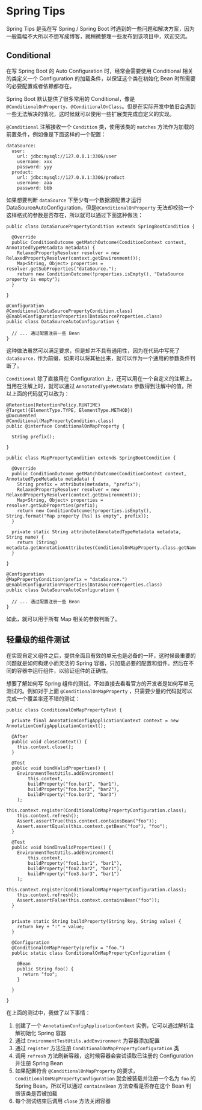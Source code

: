 # Spring Tips

Spring Tips 是我在写 Spring / Spring Boot 时遇到的一些问题和解决方案，因为一般篇幅不大所以不想写成博客，就稍微整理一些发布到该项目中，欢迎交流。

## Conditional

在写 Spring Boot 的 Auto Configuration 时，经常会需要使用 Conditional 相关的类定义一个 Configuration 的加载条件，以保证这个类在初始化 Bean 时所需要的必要配置或者依赖都存在。

Spring Boot 默认提供了很多常用的 Conditional，像是 `@ConditionalOnProperty`、`@ConditionalOnClass`。但是在实际开发中依旧会遇到一些无法解决的情况，这时候就可以使用一些扩展类完成自定义的实现。

`@Conditional` 注解接收一个 `Condition` 类，使用该类的 `matches` 方法作为加载的前置条件，例如像是下面这样的一个配置：

```
dataSource:
  user:
    url: jdbc:mysql://127.0.0.1:3306/user
    username: xxx
    password: yyy
  product:
    url: jdbc:mysql://127.0.0.1:3306/product
    username: aaa
    password: bbb
```

如果想要判断 `dataSource` 下至少有一个数据源配置才运行 DataSourceAutoConfiguration，但是`@ConditionalOnProperty` 无法却校验一个这样格式的参数是否存在，所以就可以通过下面这种做法：

```
public class DataSorucePropertyCondition extends SpringBootCondition {
  
  @Override
  public ConditionOutcome getMatchOutcome(ConditionContext context, AnnotatedTypeMetadata metadata) {
    RelaxedPropertyResolver resolver = new RelaxedPropertyResolver(context.getEnvironment());
    Map<String, Object> properties = resolver.getSubProperties("dataSource.");
    return new ConditionOutcome(!properties.isEmpty(), "DataSource property is empty");
  }

}

@Configuration
@Conditional(DataSourcePropertyCondition.class)
@EnableConfigurationProperties(DataSourceProperties.class)
public class DataSourceAutoConfiguration {

  // ... 通过配置注册一些 Bean
}
```

这种做法虽然可以满足要求，但是却并不具有通用性，因为在代码中写死了 `dataSource.` 作为前缀，如果可以将其抽出来，就可以作为一个通用的参数条件判断了。

`Conditional` 除了直接用在 Configuration 上，还可以用在一个自定义的注解上。当用在注解上时，就可以通过 `AnnotatedTypeMetadata` 参数得到注解中的值，所以上面的代码就可以改为：

```
@Retention(RetentionPolicy.RUNTIME)
@Target({ElementType.TYPE, ElementType.METHOD})
@Documented
@Conditional(MapPropertyCondition.class)
public @interface ConditionalOnMapProperty {

  String prefix();

}

public class MapPropertyCondition extends SpringBootCondition {

  @Override
  public ConditionOutcome getMatchOutcome(ConditionContext context, AnnotatedTypeMetadata metadata) {
    String prefix = attribute(metadata, "prefix");
    RelaxedPropertyResolver resolver = new RelaxedPropertyResolver(context.getEnvironment());
    Map<String, Object> properties = resolver.getSubProperties(prefix);
    return new ConditionOutcome(!properties.isEmpty(), String.format("Map property [%s] is empty", prefix));
  }

  private static String attribute(AnnotatedTypeMetadata metadata, String name) {
    return (String) metadata.getAnnotationAttributes(ConditionalOnMapProperty.class.getName()).get(name);
  }

}

@Configuration
@MapPropertyCondition(prefix = "dataSource.")
@EnableConfigurationProperties(DataSourceProperties.class)
public class DataSourceAutoConfiguration {

  // ... 通过配置注册一些 Bean
}
```

如此，就可以用于所有 Map 相关的参数判断了。

## 轻量级的组件测试

在实现自定义组件之后，提供全面且有效的单元也是必备的一环，这时候最重要的问题就是如何构建小而灵活的 Spring 容器，只加载必要的配置和组件。然后在不同的容器中运行组件，以验证组件的正确性。

想要了解如何写 Spring 组件的测试，不如直接去看看官方的开发者是如何写单元测试的。例如对于上面 `@ConditionalOnMapProperty` ，只需要少量的代码就可以完成一个覆盖率还不错的测试：

```
public class ConditionalOnMapPropertyTest {

  private final AnnotationConfigApplicationContext context = new AnnotationConfigApplicationContext();

  @After
  public void closeContext() {
    this.context.close();
  }

  @Test
  public void bindValidProperties() {
    EnvironmentTestUtils.addEnvironment(
        this.context,
        buildProperty("foo.bar1", "bar1"),
        buildProperty("foo.bar2", "bar2"),
        buildProperty("foo.bar3", "bar3")
    );
    this.context.register(ConditionalOnMapPropertyConfiguration.class);
    this.context.refresh();
    Assert.assertTrue(this.context.containsBean("foo"));
    Assert.assertEquals(this.context.getBean("foo"), "foo");
  }

  @Test
  public void bindInvalidProperties() {
    EnvironmentTestUtils.addEnvironment(
        this.context,
        buildProperty("foo1.bar1", "bar1"),
        buildProperty("foo2.bar2", "bar1"),
        buildProperty("foo3.bar3", "bar1")
    );
    this.context.register(ConditionalOnMapPropertyConfiguration.class);
    this.context.refresh();
    Assert.assertFalse(this.context.containsBean("foo"));
  }


  private static String buildProperty(String key, String value) {
    return key + ":" + value;
  }

  @Configuration
  @ConditionalOnMapProperty(prefix = "foo.")
  public static class ConditionalOnMapPropertyConfiguration {

    @Bean
    public String foo() {
      return "foo";
    }

  }

}
```

在上面的测试中，我做了以下事情：

1. 创建了一个 `AnnotationConfigApplicationContext` 实例，它可以通过解析注解初始化 Spring 容器
2. 通过 `EnvironmentTestUtils.addEnvironment` 为容器添加配置
3. 通过 `register` 方法注册 `ConditionalOnMapPropertyConfiguration` 类
4. 调用 `refresh` 方法刷新容器，这时候容器会尝试读取已注册的 Configuration 并注册 Spring Bean
5. 如果配置符合 `@ConditionalOnMapProperty` 的要求，`ConditionalOnMapPropertyConfiguration` 就会被装载并注册一个名为 `foo` 的 Spring Bean，所以可以通过 `containsBean` 方法查看是否存在这个 Bean 判断该类是否被加载
6. 每个测试结束后调用 `close` 方法关闭容器

